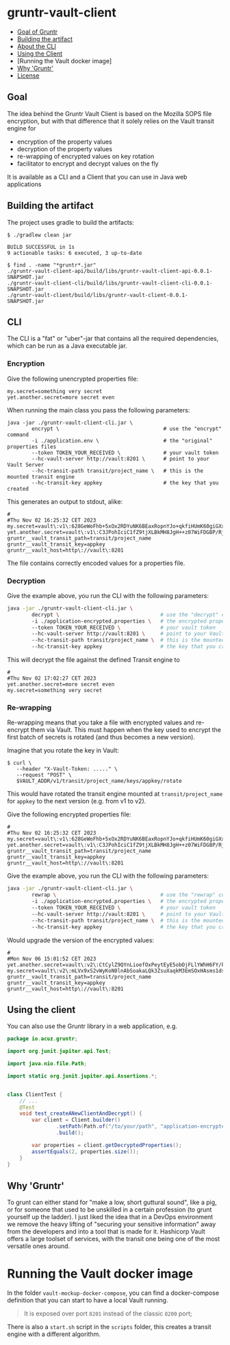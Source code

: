 # gruntr-vault-client

- [Goal of Gruntr](#goal)
- [Building the artifact](#building-the-artifact)
- [About the CLI](#cli)
- [Using the Client](#using-the-client)
- [Running the Vault docker image]
- [Why 'Gruntr'](#why-gruntr)
- [License](LICENSE.md)


## Goal

The idea behind the Gruntr Vault Client is based on the Mozilla SOPS file encryption, but with that difference that it solely relies on the Vault transit engine for

- encryption of the property values
- decryption of the property values 
- re-wrapping of encrypted values on key rotation
- facilitator to encrypt and decrypt values on the fly

It is available as a CLI and a Client that you can use in Java web applications

## Building the artifact

The project uses gradle to build the artifacts:

```shell
$ ./gradlew clean jar

BUILD SUCCESSFUL in 1s
9 actionable tasks: 6 executed, 3 up-to-date

$ find . -name "*gruntr*.jar"
./gruntr-vault-client-api/build/libs/gruntr-vault-client-api-0.0.1-SNAPSHOT.jar
./gruntr-vault-client-cli/build/libs/gruntr-vault-client-cli-0.0.1-SNAPSHOT.jar
./gruntr-vault-client/build/libs/gruntr-vault-client-0.0.1-SNAPSHOT.jar
```

## CLI

The CLI is a "fat" or "uber"-jar that contains all the required dependencies, which can be run as a Java executable jar.

### Encryption

Give the following unencrypted properties file:

```properties
my.secret=something very secret
yet.another.secret=more secret even
```

When running the main class you pass the following parameters:

```shell
java -jar ./gruntr-vault-client-cli.jar \ 
        encrypt \                                  # use the "encrypt" command
        -i ./application.env \                     # the "original" properties files
        --token TOKEN_YOUR_RECEIVED \              # your vault token
        --hc-vault-server http://vault:8201 \      # point to your Vault Server
        --hc-transit-path transit/project_name \   # this is the mounted transit engine
        --hc-transit-key appkey                    # the key that you created
```
This generates an output to stdout, alike:

```properties
#
#Thu Nov 02 16:25:32 CET 2023
my.secret=vault\:v1\:628GeWoFhb+5xOx2RDYuNK6BEaxRopnYJo+qkfiHUmK60giGXxmRo59mpd7F9cjSvg\=\=
yet.another.secret=vault\:v1\:C3JPohIciC1fZ9tjXLBkMH8JgH++z07WiFDGBP/Rj548es0cc6Lnt46kz70\=
gruntr__vault_transit_path=transit/project_name
gruntr__vault_transit_key=appkey
gruntr__vault_host=http\://vault\:8201
```

The file contains correctly encoded values for a properties file.

### Decryption

Give the example above, you run the CLI with the following parameters:

```bash
java -jar ./gruntr-vault-client-cli.jar \ 
        decrypt \                                 # use the "decrypt" command 
        -i ./application-encrypted.properties \   # the encrypted properties file
        --token TOKEN_YOUR_RECEIVED \             # your vault token
        --hc-vault-server http://vault:8201 \     # point to your Vault Server
        --hc-transit-path transit/project_name \  # this is the mounted transit engine
        --hc-transit-key appkey                   # the key that you created
```

This will decrypt the file against the defined Transit engine to

```properties
#
#Thu Nov 02 17:02:27 CET 2023
yet.another.secret=more secret even
my.secret=something very secret
```

### Re-wrapping

Re-wrapping means that you take a file with encrypted values and re-encrypt them via Vault. 
This must happen when the key used to encrypt the first batch of secrets is rotated (and thus becomes a new version).

Imagine that you rotate the key in Vault:

```shell
$ curl \
   --header "X-Vault-Token: ....." \
   --request "POST" \
   $VAULT_ADDR/v1/transit/project_name/keys/appkey/rotate
```

This would have rotated the transit engine mounted at `transit/project_name` for `appkey` to the next version (e.g. from v1 to v2).

Give the following encrypted properties file:

```properties
#
#Thu Nov 02 16:25:32 CET 2023
my.secret=vault\:v1\:628GeWoFhb+5xOx2RDYuNK6BEaxRopnYJo+qkfiHUmK60giGXxmRo59mpd7F9cjSvg\=\=
yet.another.secret=vault\:v1\:C3JPohIciC1fZ9tjXLBkMH8JgH++z07WiFDGBP/Rj548es0cc6Lnt46kz70\=
gruntr__vault_transit_path=transit/project_name
gruntr__vault_transit_key=appkey
gruntr__vault_host=http\://vault\:8201
```

Give the example above, you run the CLI with the following parameters:

```bash
java -jar ./gruntr-vault-client-cli.jar \ 
        rewrap \                                  # use the "rewrap" command 
        -i ./application-encrypted.properties \   # the encrypted properties file
        --token TOKEN_YOUR_RECEIVED \             # your vault token
        --hc-vault-server http://vault:8201 \     # point to your Vault Server
        --hc-transit-path transit/project_name \  # this is the mounted transit engine
        --hc-transit-key appkey                   # the key that you created
```

Would upgrade the version of the encrypted values:

```properties
#
#Mon Nov 06 15:01:52 CET 2023
yet.another.secret=vault\:v2\:CtCylZ9QYnLioefOxPeytEyE5obOjFLlYWhH6FY/kIw/dODgr6G3WZjD6LU\=
my.secret=vault\:v2\:mLVx9xS2vWyKoN0lnAbSoakaLQk3ZsuXaqkM3EmSOxHAsms1dsz5wR31XX2z4qUhew\=\=
gruntr__vault_transit_path=transit/project_name
gruntr__vault_transit_key=appkey
gruntr__vault_host=http\://vault\:8201
```

## Using the client

You can also use the Gruntr library in a web application, e.g.

```java
package io.acuz.gruntr;

import org.junit.jupiter.api.Test;

import java.nio.file.Path;

import static org.junit.jupiter.api.Assertions.*;


class ClientTest {
    // ...
    @Test
    void test_createANewClientAndDecrypt() {
        var client = Client.builder()
                .setPath(Path.of("/to/your/path", "application-encrypted.properties"))
                .build();

        var properties = client.getDecryptedProperties();
        assertEquals(2, properties.size());
    }
}
```

## Why 'Gruntr'

To grunt can either stand for "make a low, short guttural sound", like a pig, or for someone that used to be unskilled in a certain profession (to grunt yourself up the ladder).
I just liked the idea that in a DevOps environment we remove the heavy lifting of "securing your sensitive information" away from the developers and into a tool that is made for it.
Hashicorp Vault offers a large toolset of services, with the transit one being one of the most versatile ones around.


# Running the Vault docker image

In the folder `vault-mockup-docker-compose`, you can find a docker-compose definition that you can start to have a local Vault running.

> It is exposed over port `8201` instead of the classic `8200` port;

There is also a `start.sh` script in the `scripts` folder, this creates a transit engine with a different algorithm.
